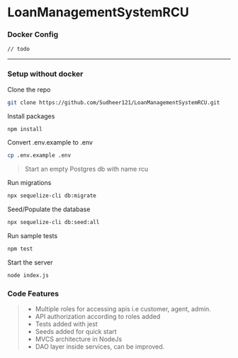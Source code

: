 # LoanManagementSystemRCU

<h3> Docker Config </h3> 

  ```bash 
  // todo  
  ```
 <hr> 
 
 <h3> Setup without docker </h3> 

Clone the repo 
  ```bash 
 git clone https://github.com/Sudheer121/LoanManagementSystemRCU.git
  ```
Install packages
```bash 
npm install 
```
Convert .env.example to .env 
```bash 
cp .env.example .env  
```

> Start an empty Postgres db with name rcu 

Run migrations
```bash 
npx sequelize-cli db:migrate
```
Seed/Populate the database 
```bash
npx sequelize-cli db:seed:all
``` 
Run sample tests 
```bash
npm test
```
Start the server
```bash
node index.js
```
<h3> Code Features </h3>

> <ul> 
> <li> Multiple roles for accessing apis i.e customer, agent, admin. </li>
> <li> API authorization according to roles added</li>
> <li> Tests added with jest </li> 
> <li> Seeds added for quick start </li>
> <li> MVCS architecture in NodeJs </li>
> <li> DAO layer inside services, can be improved. </li> 
> </ul>

